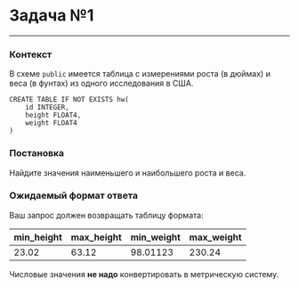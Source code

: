 # Задача №1

---

### Контекст

В схеме `public` имеется таблица с измерениями роста (в дюймах) и веса (в фунтах) из одного исследования в США.

```postgresql
CREATE TABLE IF NOT EXISTS hw(
    id INTEGER,
    height FLOAT4,
    weight FLOAT4
)
```

### Постановка

Найдите значения наименьшего и наибольшего роста и веса.

### Ожидаемый формат ответа

Ваш запрос должен возвращать таблицу формата:

| min_height | max_height | min_weight | max_weight |
|------------|------------|------------|------------|
| 23.02      | 63.12      | 98.01123   | 230.24     |

Числовые значения **не надо** конвертировать в метрическую систему.

